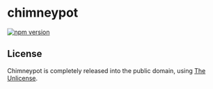 # chimneypot

[![npm version](https://badge.fury.io/js/chimneypot.svg)](https://badge.fury.io/js/chimneypot)

## License

Chimneypot is completely released into the public domain, using [The Unlicense](http://unlicense.org).
